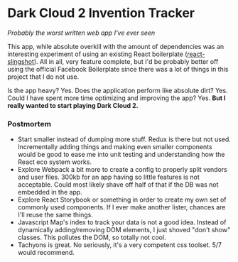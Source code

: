 # Dark Cloud 2 Invention Tracker

*Probably the worst written web app I've ever seen*

This app, while absolute overkill with the amount of dependencies was an interesting experiment of using an existing React boilerplate ([react-slingshot](https://github.com/coryhouse/react-slingshot)). All in all, very feature complete, but I'd be probably better off using the official Facebook Boilerplate since there was a lot of things in this project that I do not use.

Is the app heavy? Yes. Does the application perform like absolute dirt? Yes. Could I have spent more time optimizing and improving the app? Yes. **But I really wanted to start playing Dark Cloud 2.**

### Postmortem

- Start smaller instead of dumping more stuff. Redux is there but not used. Incrementally adding things and making even smaller components would be good to ease me into unit testing and understanding how the React eco system works.
- Explore Webpack a bit more to create a config to properly split vendors and user files. 300kb for an app having so little features is not acceptable. Could most likely shave off half of that if the DB was not embedded in the app.
- Explore React Storybook or something in order to create my own set of commonly used components. If I ever make another lister, chances are I'll reuse the same things.
- Javascript Map's index to track your data is not a good idea. Instead of dynamically adding/removing DOM elements, I just shoved "don't show" classes. This pollutes the DOM, so totally not cool.
- Tachyons is great. No seriously, it's a very competent css toolset. 5/7 would recommend.
